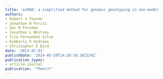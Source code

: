 ```yaml
---
title: 'ezRAD: a simplified method for genomic genotyping in non-model organisms'
authors:
- Robert J Toonen
- Jonathan B Puritz
- Zac H Forsman
- Jonathan L Whitney
- Iria Fernandez-Silva
- Kimberly R Andrews
- Christopher E Bird
date: '2013-01-01'
publishDate: '2024-05-20T14:26:19.242224Z'
publication_types:
- article-journal
publication: '*PeerJ*'
---
```

